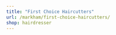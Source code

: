 ```yaml
---
title: "First Choice Haircutters"
url: /markham/first-choice-haircutters/
shop: hairdresser
---
```

